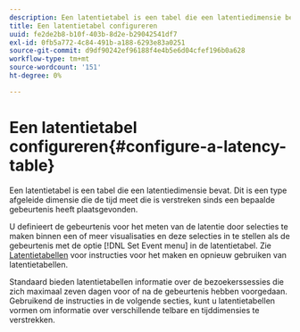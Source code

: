 ```yaml
---
description: Een latentietabel is een tabel die een latentiedimensie bevat. Dit is een type afgeleide dimensie die de tijd meet die is verstreken sinds een bepaalde gebeurtenis heeft plaatsgevonden.
title: Een latentietabel configureren
uuid: fe2de2b8-b10f-403b-8d2e-b29042541df7
exl-id: 0fb5a772-4c84-491b-a188-6293e83a0251
source-git-commit: d9df90242ef96188f4e4b5e6d04cfef196b0a628
workflow-type: tm+mt
source-wordcount: '151'
ht-degree: 0%

---
```


# Een latentietabel configureren{#configure-a-latency-table}

Een latentietabel is een tabel die een latentiedimensie bevat. Dit is een type afgeleide dimensie die de tijd meet die is verstreken sinds een bepaalde gebeurtenis heeft plaatsgevonden.

U definieert de gebeurtenis voor het meten van de latentie door selecties te maken binnen een of meer visualisaties en deze selecties in te stellen als de gebeurtenis met de optie [!DNL Set Event menu] in de latentietabel. Zie [Latentietabellen](../../../../home/c-get-started/c-analysis-vis/c-lat-tbls.md#concept-7c7339e257ff4727afdda8e692bbba44) voor instructies voor het maken en opnieuw gebruiken van latentietabellen.

Standaard bieden latentietabellen informatie over de bezoekerssessies die zich maximaal zeven dagen voor of na de gebeurtenis hebben voorgedaan. Gebruikend de instructies in de volgende secties, kunt u latentietabellen vormen om informatie over verschillende telbare en tijddimensies te verstrekken.

